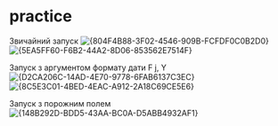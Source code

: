 # practice

Звичайний запуск
![{804F4B88-3F02-4546-909B-FCFDF0C0B2D0}](https://github.com/user-attachments/assets/051688cc-93a8-4786-bb15-b19d258ef87b)
![{5EA5FF60-F6B2-44A2-8D06-853562E7514F}](https://github.com/user-attachments/assets/4f8ddf59-21ec-4570-ae1e-9cb72ad5ce89)

Запуск з аргументом формату дати F j, Y
![{D2CA206C-14AD-4E70-9778-6FAB6137C3EC}](https://github.com/user-attachments/assets/68c25798-d128-4cf5-9f36-e3565e0b5f84)
![{8C5E3C01-4BED-4EAC-A912-2A18C69CE5E6}](https://github.com/user-attachments/assets/707d4eb7-f9a2-40c3-acf2-332acdad5c2b)

Запуск з порожним полем
![{148B292D-BDD5-43AA-BC0A-D5ABB4932AF1}](https://github.com/user-attachments/assets/1e4cd3a3-a76f-4d0e-b6e4-94156efe7d3a)




